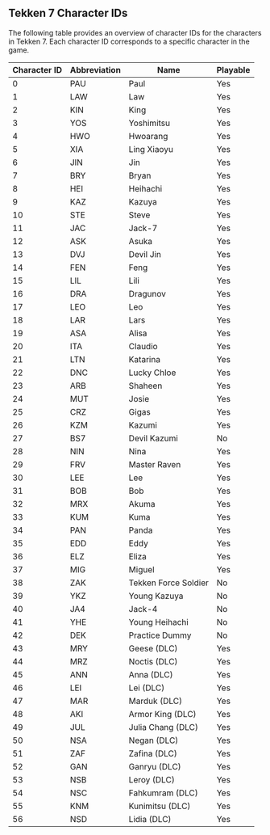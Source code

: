 ## Tekken 7 Character IDs

The following table provides an overview of character IDs for the characters in Tekken 7. Each character ID corresponds to a specific character in the game.

| Character ID | Abbreviation | Name                 | Playable |
| ------------ | ------ | -------------------- | -------- |
| 0            | PAU    | Paul                 | Yes      |
| 1            | LAW    | Law                  | Yes      |
| 2            | KIN    | King                 | Yes      |
| 3            | YOS    | Yoshimitsu           | Yes      |
| 4            | HWO    | Hwoarang             | Yes      |
| 5            | XIA    | Ling Xiaoyu          | Yes      |
| 6            | JIN    | Jin                  | Yes      |
| 7            | BRY    | Bryan                | Yes      |
| 8            | HEI    | Heihachi             | Yes      |
| 9            | KAZ    | Kazuya               | Yes      |
| 10           | STE    | Steve                | Yes      |
| 11           | JAC    | Jack-7               | Yes      |
| 12           | ASK    | Asuka                | Yes      |
| 13           | DVJ    | Devil Jin            | Yes      |
| 14           | FEN    | Feng                 | Yes      |
| 15           | LIL    | Lili                 | Yes      |
| 16           | DRA    | Dragunov             | Yes      |
| 17           | LEO    | Leo                  | Yes      |
| 18           | LAR    | Lars                 | Yes      |
| 19           | ASA    | Alisa                | Yes      |
| 20           | ITA    | Claudio              | Yes      |
| 21           | LTN    | Katarina             | Yes      |
| 22           | DNC    | Lucky Chloe          | Yes      |
| 23           | ARB    | Shaheen              | Yes      |
| 24           | MUT    | Josie                | Yes      |
| 25           | CRZ    | Gigas                | Yes      |
| 26           | KZM    | Kazumi               | Yes      |
| 27           | BS7    | Devil Kazumi         | No       |
| 28           | NIN    | Nina                 | Yes      |
| 29           | FRV    | Master Raven         | Yes      |
| 30           | LEE    | Lee                  | Yes      |
| 31           | BOB    | Bob                  | Yes      |
| 32           | MRX    | Akuma                | Yes      |
| 33           | KUM    | Kuma                 | Yes      |
| 34           | PAN    | Panda                | Yes      |
| 35           | EDD    | Eddy                 | Yes      |
| 36           | ELZ    | Eliza                | Yes      |
| 37           | MIG    | Miguel               | Yes      |
| 38           | ZAK    | Tekken Force Soldier | No       |
| 39           | YKZ    | Young Kazuya         | No       |
| 40           | JA4    | Jack-4               | No       |
| 41           | YHE    | Young Heihachi       | No       |
| 42           | DEK    | Practice Dummy       | No       |
| 43           | MRY    | Geese (DLC)          | Yes      |
| 44           | MRZ    | Noctis (DLC)         | Yes      |
| 45           | ANN    | Anna (DLC)           | Yes      |
| 46           | LEI    | Lei (DLC)            | Yes      |
| 47           | MAR    | Marduk (DLC)         | Yes      |
| 48           | AKI    | Armor King (DLC)     | Yes      |
| 49           | JUL    | Julia Chang (DLC)    | Yes      |
| 50           | NSA    | Negan (DLC)          | Yes      |
| 51           | ZAF    | Zafina (DLC)         | Yes      |
| 52           | GAN    | Ganryu (DLC)         | Yes      |
| 53           | NSB    | Leroy (DLC)          | Yes      |
| 54           | NSC    | Fahkumram (DLC)      | Yes      |
| 55           | KNM    | Kunimitsu (DLC)      | Yes      |
| 56           | NSD    | Lidia (DLC)          | Yes      |
